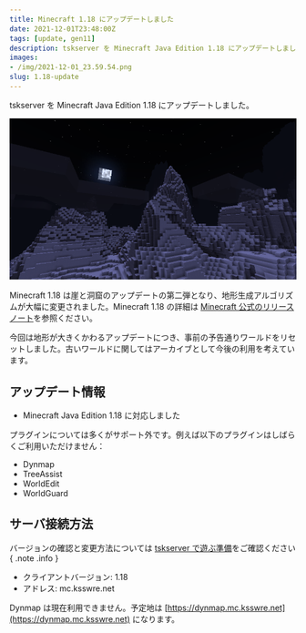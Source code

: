 ```yaml
---
title: Minecraft 1.18 にアップデートしました
date: 2021-12-01T23:48:00Z
tags: [update, gen11]
description: tskserver を Minecraft Java Edition 1.18 にアップデートしました。
images:
- /img/2021-12-01_23.59.54.png
slug: 1.18-update
---
```


tskserver を Minecraft Java Edition 1.18 にアップデートしました。

![](/img/2021-12-01_23.59.54.png)

Minecraft 1.18 は崖と洞窟のアップデートの第二弾となり、地形生成アルゴリズムが大幅に変更されました。Minecraft 1.18 の詳細は [Minecraft 公式のリリースノート](https://www.minecraft.net/ja-jp/article/caves---cliffs--part-ii-out-today-java)を参照ください。

今回は地形が大きくかわるアップデートにつき、事前の予告通りワールドをリセットしました。古いワールドに関してはアーカイブとして今後の利用を考えています。

## アップデート情報
- Minecraft Java Edition 1.18 に対応しました

プラグインについては多くがサポート外です。例えば以下のプラグインはしばらくご利用いただけません：

- Dynmap
- TreeAssist
- WorldEdit
- WorldGuard

## サーバ接続方法

バージョンの確認と変更方法については [tskserver で遊ぶ準備](/introduction/prepare)をご確認ください
{ .note .info }

* クライアントバージョン: 1.18
* アドレス: mc.ksswre.net

Dynmap は現在利用できません。予定地は [https://dynmap.mc.ksswre.net](https://dynmap.mc.ksswre.net) になります。
